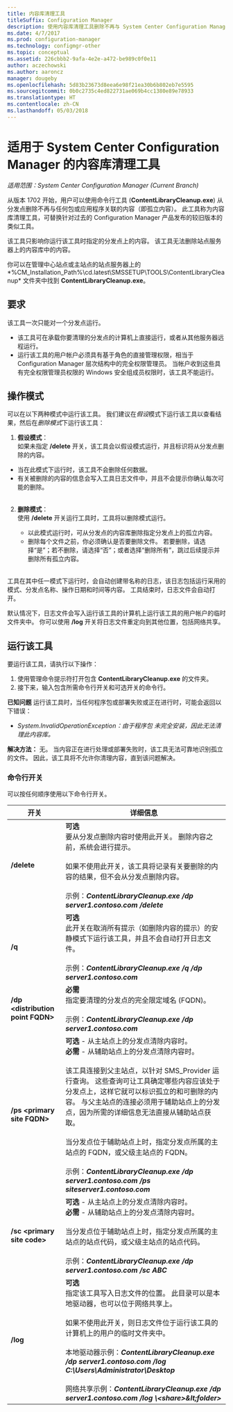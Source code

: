 ```yaml
---
title: 内容库清理工具
titleSuffix: Configuration Manager
description: 使用内容库清理工具删除不再与 System Center Configuration Manager 部署关联的孤立内容。
ms.date: 4/7/2017
ms.prod: configuration-manager
ms.technology: configmgr-other
ms.topic: conceptual
ms.assetid: 226cbbb2-9afa-4e2e-a472-be989c0f0e11
author: aczechowski
ms.author: aaroncz
manager: dougeby
ms.openlocfilehash: 5d83b23673d8eea6e98f21ea30b6b802eb7e5595
ms.sourcegitcommit: 0b0c2735c4ed822731ae069b4cc1380e89e78933
ms.translationtype: HT
ms.contentlocale: zh-CN
ms.lasthandoff: 05/03/2018
---
```

# <a name="the-content-library-cleanup-tool-for-system-center-configuration-manager"></a>适用于 System Center Configuration Manager 的内容库清理工具

*适用范围：System Center Configuration Manager (Current Branch)*

 从版本 1702 开始，用户可以使用命令行工具 (**ContentLibraryCleanup.exe**) 从分发点删除不再与任何包或应用程序关联的内容（即孤立内容）。 此工具称为内容库清理工具，可替换针对过去的 Configuration Manager 产品发布的较旧版本的类似工具。  

该工具只影响你运行该工具时指定的分发点上的内容。 该工具无法删除站点服务器上的内容库中的内容。

你可以在管理中心站点或主站点的站点服务器上的 *%CM_Installation_Path%\cd.latest\SMSSETUP\TOOLS\ContentLibraryCleanup\* 文件夹中找到 **ContentLibraryCleanup.exe**。

## <a name="requirements"></a>要求  
 该工具一次只能对一个分发点运行。  
 - 该工具可在承载你要清理的分发点的计算机上直接运行，或者从其他服务器远程运行。
 - 运行该工具的用户帐户必须具有基于角色的直接管理权限，相当于 Configuration Manager 层次结构中的完全权限管理员。 当帐户收到这些具有完全权限管理员权限的 Windows 安全组成员权限时，该工具不能运行。

## <a name="modes-of-operation"></a>操作模式
可以在以下两种模式中运行该工具。 我们建议在*假设*模式下运行该工具以查看结果，然后在*删除模式*下运行该工具：
  1.    **假设模式**：   
      如果未指定 **/delete** 开关，该工具会以假设模式运行，并且标识将从分发点删除的内容。
   - 当在此模式下运行时，该工具不会删除任何数据。
   - 有关被删除的内容的信息会写入工具日志文件中，并且不会提示你确认每次可能的删除。  
      </br>   

  2. **删除模式**：   
    使用 **/delete** 开关运行工具时，工具将以删除模式运行。

     - 以此模式运行时，可从分发点的内容库删除指定分发点上的孤立内容。
     -  删除每个文件之前，你必须确认是否要删除文件。  若要删除，请选择“是”；若不删除，请选择“否”；或者选择“删除所有”，跳过后续提示并删除所有孤立内容。  
     </br>

工具在其中任一模式下运行时，会自动创建带名称的日志，该日志包括运行采用的模式、分发点名称、操作日期和时间等内容。 工具结束时，日志文件会自动打开。

默认情况下，日志文件会写入运行该工具的计算机上运行该工具的用户帐户的临时文件夹中。 你可以使用 **/log** 开关将日志文件重定向到其他位置，包括网络共享。


## <a name="run-the-tool"></a>运行该工具
要运行该工具，请执行以下操作：
1. 使用管理命令提示符打开包含 **ContentLibraryCleanup.exe** 的文件夹。  
2. 接下来，输入包含所需命令行开关和可选开关的命令行。

**已知问题** 运行该工具时，当任何程序包或部署失败或正在进行时，可能会返回以下错误：
-  *System.InvalidOperationException：由于程序包 <packageID> 未完全安装，因此无法清理此内容库。*

**解决方法：** 无。 当内容正在进行处理或部署失败时，该工具无法可靠地识别孤立的文件。 因此，该工具将不允许你清理内容，直到该问题解决。

### <a name="command-line-switches"></a>命令行开关  
可以按任何顺序使用以下命令行开关。   

|开关|详细信息|
|---------|-------|
|**/delete**  |**可选** </br> 要从分发点删除内容时使用此开关。 删除内容之前，系统会进行提示。 </br></br> 如果不使用此开关，该工具将记录有关要删除的内容的结果，但不会从分发点删除内容。 </br></br> 示例：***ContentLibraryCleanup.exe /dp server1.contoso.com /delete*** |
| **/q**       |**可选** </br> 此开关在取消所有提示（如删除内容的提示）的安静模式下运行该工具，并且不会自动打开日志文件。 </br></br> 示例：***ContentLibraryCleanup.exe /q /dp server1.contoso.com*** |
| **/dp &lt;distribution point FQDN>**  | **必需** </br> 指定要清理的分发点的完全限定域名 (FQDN)。 </br></br> 示例：***ContentLibraryCleanup.exe /dp server1.contoso.com***|
| **/ps &lt;primary site FQDN>**       | **可选** - 从主站点上的分发点清除内容时。</br>**必需** - 从辅助站点上的分发点清除内容时。 </br></br>该工具连接到父主站点，以针对 SMS_Provider 运行查询。 这些查询可让工具确定哪些内容应该处于分发点上，这样它就可以标识孤立的和可删除的内容。 与父主站点的连接必须用于辅助站点上的分发点，因为所需的详细信息无法直接从辅助站点获取。</br></br> 当分发点位于辅助站点上时，指定分发点所属的主站点的 FQDN，或父级主站点的 FQDN。 </br></br> 示例：***ContentLibraryCleanup.exe /dp server1.contoso.com /ps siteserver1.contoso.com*** |
| **/sc &lt;primary site code>**  | **可选** - 从主站点上的分发点清除内容时。</br>**必需** - 从辅助站点上的分发点清除内容时。 </br></br> 当分发点位于辅助站点上时，指定分发点所属的主站点的站点代码，或父级主站点的站点代码。</br></br> 示例：***ContentLibraryCleanup.exe /dp server1.contoso.com /sc ABC*** |
| **/log <log file directory>**       |**可选** </br> 指定该工具写入日志文件的位置。 此目录可以是本地驱动器，也可以位于网络共享上。</br></br> 如果不使用此开关，则日志文件位于运行该工具的计算机上的用户的临时文件夹中。</br></br> 本地驱动器示例：***ContentLibraryCleanup.exe /dp server1.contoso.com /log C:\Users\Administrator\Desktop*** </br></br>网络共享示例：***ContentLibraryCleanup.exe /dp server1.contoso.com /log \\&lt;share>\&lt;folder>***|
